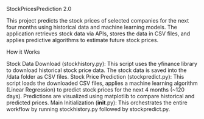 StockPricesPrediction 2.0

This project predicts the stock prices of selected companies for the next four months using historical data and machine learning models. The application retrieves stock data via APIs, stores the data in CSV files, and applies predictive algorithms to estimate future stock prices.


How it Works

Stock Data Download (stockhistory.py):
This script uses the yfinance library to download historical stock price data.
The stock data is saved into the /data folder as CSV files.
Stock Price Prediction (stockpredict.py):
This script loads the downloaded CSV files, applies a machine learning algorithm (Linear Regression) to predict stock prices for the next 4 months (~120 days).
Predictions are visualized using matplotlib to compare historical and predicted prices.
Main Initialization (__init__.py):
This orchestrates the entire workflow by running stockhistory.py followed by stockpredict.py.
